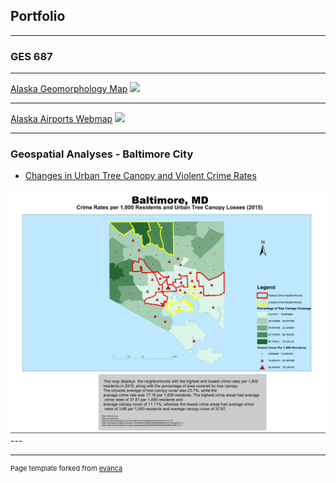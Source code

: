 ## Portfolio

---

### GES 687
---
[Alaska Geomorphology Map](/pdf/sample_presentation.pdf)
<img src="images/dummy_thumbnail.jpg?raw=true"/>

---
[Alaska Airports Webmap]()
<img src="images/dummy_thumbnail.jpg?raw=true"/>

---

### Geospatial Analyses - Baltimore City
- [Changes in Urban Tree Canopy and Violent Crime Rates](pdf/lab3_highestcrimerates.pdf)
<img src="images/lab3_highestcrimerates.pdf"/>
---




---
<p style="font-size:11px">Page template forked from <a href="https://github.com/evanca/quick-portfolio">evanca</a></p>
<!-- Remove above link if you don't want to attibute -->
